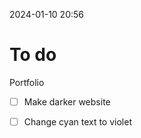 2024-01-10 20:56

# To do
Portfolio
- [ ]  Make darker website
- [ ]  Change cyan text to violet 


